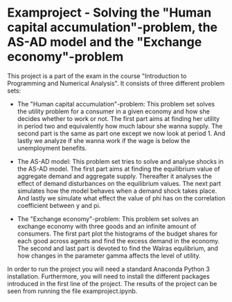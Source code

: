 # Examproject - Solving the "Human capital accumulation"-problem, the AS-AD model and the "Exchange economy"-problem

This project is a part of the exam in the course "Introduction to Programming and Numerical Analysis". It consists of three different problem sets:

* The "Human capital accumulation"-problem: This problem set solves the utility problem for a consumer in a given economy and how she decides whether to work or not. The first part aims at finding her utility in period two and equivalently how much labour she wanna supply. The second part is the same as part one except we now look at period 1. And lastly we analyze if she wanna work if the wage is below the unemployment benefits.

* The AS-AD model: This problem set tries to solve and analyse shocks in the AS-AD model. The first part aims at finding the equilibrium value of aggregate demand and aggregate supply. Thereafter it analyses the effect of demand disturbances on the equilibrium values. The next part simulates how the model behaves when a demand shock takes place. And lastly we simulate what effect the value of phi has on the correlation coefficient between y and pi.

* The "Exchange economy"-problem: This problem set solves an exchange economy with three goods and an infinite amount of consumers. The first part plot the histograms of the budget shares for each good across agents and find the excess demand in the economy. The second and last part is devoted to find the Walras equlibrium, and how changes in the parameter gamma affects the level of utility.

In order to run the project you will need a standard Anaconda Python 3 installation. Furthermore, you will need to install the different packages introduced in the first line of the project. The results of the project can be seen from running the file examproject.ipynb.
